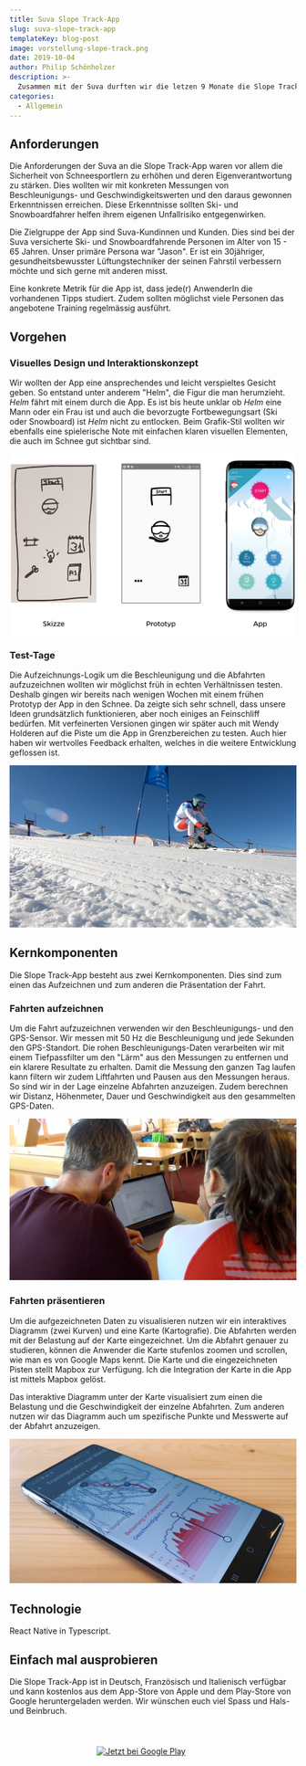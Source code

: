 ```yaml
---
title: Suva Slope Track-App
slug: suva-slope-track-app
templateKey: blog-post
image: vorstellung-slope-track.png
date: 2019-10-04
author: Philip Schönholzer
description: >-
  Zusammen mit der Suva durften wir die letzen 9 Monate die Slope Track-App entwickelten. Slope Track ist eine native Tracking-App für iOS und Android, welche die Belastungen und Geschwindigkeiten während dem Ski oder Snowboard fahren aufzeichnet. Im folgenden Blogbeitrag zeigen wir auf, wie wir die Anforderungen der Suva umgesetzt haben.
categories:
  - Allgemein
---
```


## Anforderungen

Die Anforderungen der Suva an die Slope Track-App waren vor allem die Sicherheit von Schneesportlern zu erhöhen und deren Eigenverantwortung zu stärken. Dies wollten wir mit konkreten Messungen von Beschleunigungs- und Geschwindigkeitswerten und den daraus gewonnen Erkenntnissen erreichen. Diese Erkenntnisse sollten Ski- und Snowboardfahrer helfen ihrem eigenen Unfallrisiko entgegenwirken.

Die Zielgruppe der App sind Suva-Kundinnen und Kunden. Dies sind bei der Suva versicherte Ski- und Snowboardfahrende Personen im Alter von 15 - 65 Jahren. Unser primäre Persona war "Jason". Er ist ein 30jähriger, gesundheitsbewusster Lüftungstechniker der seinen Fahrstil verbessern möchte und sich gerne mit anderen misst.

Eine konkrete Metrik für die App ist, dass jede(r) AnwenderIn die vorhandenen Tipps studiert. Zudem sollten möglichst viele Personen das angebotene Training regelmässig ausführt.

## Vorgehen

### Visuelles Design und Interaktionskonzept

Wir wollten der App eine ansprechendes und leicht verspieltes Gesicht geben. So entstand unter anderem "Helm", die Figur die man herumzieht. _Helm_ fährt mit einem durch die App. Es ist bis heute unklar ob _Helm_ eine Mann oder ein Frau ist und auch die bevorzugte Fortbewegungsart (Ski oder Snowboard) ist _Helm_ nicht zu entlocken. Beim Grafik-Stil wollten wir ebenfalls eine spielerische Note mit einfachen klaren visuellen Elementen, die auch im Schnee gut sichtbar sind.

![Entwicklung der Benutzererfahrung](entwicklung.png)

### Test-Tage

Die Aufzeichnungs-Logik um die Beschleunigung und die Abfahrten aufzuzeichnen wollten wir möglichst früh in echten Verhältnissen testen. Deshalb gingen wir bereits nach wenigen Wochen mit einem frühen Prototyp der App in den Schnee. Da zeigte sich sehr schnell, dass unsere Ideen grundsätzlich funktionieren, aber noch einiges an Feinschliff bedürfen. Mit verfeinerten Versionen gingen wir später auch mit Wendy Holderen auf die Piste um die App in Grenzbereichen zu testen. Auch hier haben wir wertvolles Feedback erhalten, welches in die weitere Entwicklung geflossen ist.

![Wendy Holdener zeichnet eine Abfahrt auf](wendy-abfahrt.jpg)

## Kernkomponenten

Die Slope Track-App besteht aus zwei Kernkomponenten. Dies sind zum einen das Aufzeichnen und zum anderen die Präsentation der Fahrt.

### Fahrten aufzeichnen

Um die Fahrt aufzuzeichnen verwenden wir den Beschleunigungs- und den GPS-Sensor. Wir messen mit 50 Hz die Beschleunigung und jede Sekunden den GPS-Standort. Die rohen Beschleunigungs-Daten verarbeiten wir mit einem Tiefpassfilter um den "Lärm" aus den Messungen zu entfernen und ein klarere Resultate zu erhalten. Damit die Messung den ganzen Tag laufen kann filtern wir zudem Liftfahrten und Pausen aus den Messungen heraus. So sind wir in der Lage einzelne Abfahrten anzuzeigen. Zudem berechnen wir Distanz, Höhenmeter, Dauer und Geschwindigkeit aus den gesammelten GPS-Daten.

![Wendy Holdener schaut sich die Belastung ihrer Abfahrt am Computer an](wendy-belastung-zeigen.jpg)

### Fahrten präsentieren

Um die aufgezeichneten Daten zu visualisieren nutzen wir ein interaktives Diagramm (zwei Kurven) und eine Karte (Kartografie). Die Abfahrten werden mit der Belastung auf der Karte eingezeichnet. Um die Abfahrt genauer zu studieren, können die Anwender die Karte stufenlos zoomen und scrollen, wie man es von Google Maps kennt. Die Karte und die eingezeichneten Pisten stellt Mapbox zur Verfügung. Ich die Integration der Karte in die App ist mittels Mapbox gelöst.

Das interaktive Diagramm unter der Karte visualisiert zum einen die Belastung und die Geschwindigkeit der einzelne Abfahrten. Zum anderen nutzen wir das Diagramm auch um spezifische Punkte und Messwerte auf der Abfahrt anzuzeigen.

![Abfahrt von Wendy Holdener](track.jpg)

## Technologie

React Native in Typescript.

## Einfach mal ausprobieren

Die Slope Track-App ist in Deutsch, Französisch und Italienisch verfügbar und kann kostenlos aus dem App-Store von Apple und dem Play-Store von Google heruntergeladen werden. Wir wünschen euch viel Spass und Hals- und Beinbruch.

<a href="https://apps.apple.com/ch/app/slope-track/id405253094?mt=8" target="_blank" rel="nofollow noopener noreferrer" style="display:inline-block;overflow:hidden;background:url(https://linkmaker.itunes.apple.com/de-de/badge-lrg.svg?releaseDate=2010-12-20&kind=iossoftware&bubble=ios_apps) no-repeat;width:135px;height:40px;margin: 0.5em;"></a>
<a href='https://play.google.com/store/apps/details?id=ch.suva.slopetrack.beta&pcampaignid=MKT-Other-global-all-co-prtnr-py-PartBadge-Mar2515-1' target="_blank" rel="nofollow noopener noreferrer"><img style="height: 2.95em;" alt='Jetzt bei Google Play' src='https://play.google.com/intl/en_us/badges/images/generic/de_badge_web_generic.png'/></a>
